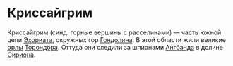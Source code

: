 # Криссайгрим

Криссайгрим (синд. горные вершины с расселинами) — часть южной цепи
[Эхориата](Эхориат.md), окружных гор [Гондолина](Гондолин.md). В этой области
жили великие [орлы](Народы/орлы.md) [Торондора](Личности/Торондор.md). Оттуда
они следили за шпионами [Ангбанда](Ангбанд.md) в долине [Сириона](Сирион.md).
